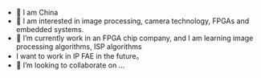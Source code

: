 - 👋 I am China
- 👀 I am interested in image processing, camera technology, FPGAs and embedded systems.
- 🌱 I’m currently work in an FPGA chip company, and I am learning image processing algorithms, ISP algorithms
-    I want to work in IP FAE in the future。
- 💞️ I’m looking to collaborate on ...

<!---
zhihuaxie258/zhihuaxie258 is a ✨ special ✨ repository because its `README.md` (this file) appears on your GitHub profile.
You can click the Preview link to take a look at your changes.
--->
